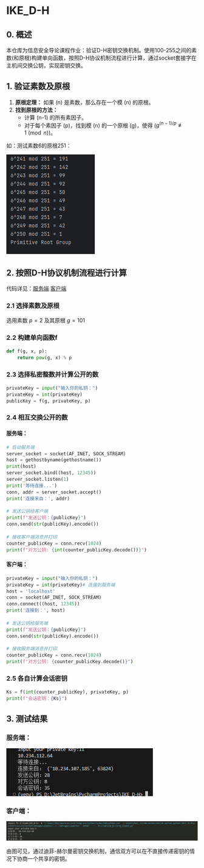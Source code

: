 # IKE_D-H

## 0. 概述

本仓库为信息安全导论课程作业：验证D-H密钥交换机制。使用100-255之间的素数(和原根)构建单向函数，按照D-H协议机制流程进行计算，通过socket套接字在主机间交换公钥，实现密钥交换。

## 1. 验证素数及原根

1. **原根定理：** 如果 \(n\) 是素数，那么存在一个模 \(n\) 的原根。
2. **找到原根的方法：**
   - 计算 \(n-1\) 的所有素因子。
   - 对于每个素因子 \(p\)，找到模 \(n\) 的一个原根 \(g\)，使得 \($g^{(n-1)/p} \not\equiv 1 \pmod{n}$\)。

如：测试素数6的原根251：

![verify](assets/verify)



## 2. 按照D-H协议机制流程进行计算

代码详见：[服务端](D-H_server.py)    [客户端](D-H_client.py)

### 2.1 选择素数及原根

选用素数 $p=2$ 及其原根 $g=101$ 

### 2.2 构建单向函数f

```python
def f(g, x, p):
    return pow(g, x) % p
```

### 2.3 选择私密整数并计算公开的数

```python
privateKey = input("输入你的私钥：")
privateKey = int(privateKey)
publicKey = f(g, privateKey, p)
```

### 2.4 相互交换公开的数

#### 服务端：

```python
# 启动服务端
server_socket = socket(AF_INET, SOCK_STREAM)
host = gethostbyname(gethostname())
print(host)
server_socket.bind((host, 12345))
server_socket.listen(1)
print('等待连接...')
conn, addr = server_socket.accept()
print('连接来自：', addr)

# 发送公钥给客户端
print(f"发送公钥：{publicKey}")
conn.send(str(publicKey).encode())

# 接收客户端消息并打印
counter_publicKey = conn.recv(1024)
print(f"对方公钥: {int(counter_publicKey.decode())}")
```

#### 客户端：

```python
privateKey = input("输入你的私钥：")
privateKey = int(privateKey)# 连接到服务端
host = 'localhost'
conn = socket(AF_INET, SOCK_STREAM)
conn.connect((host, 12345))
print('连接到：', host)

# 发送公钥给服务端
print(f"发送公钥：{publicKey}")
conn.send(str(publicKey).encode())

# 接收服务端消息并打印
counter_publicKey = conn.recv(1024)
print(f"对方公钥: {counter_publicKey.decode()}")
```

### 2.5 各自计算会话密钥

```python
Ks = f(int(counter_publicKey), privateKey, p)
print(f"会话密钥：{Ks}")
```



## 3. 测试结果

### 服务端：

![server](assets/server.png)

### 客户端：

![client](assets/client.png)

由图可见，通过迪菲-赫尔曼密钥交换机制，通信双方可以在不直接传递密钥的情况下协商一个共享的密钥。
